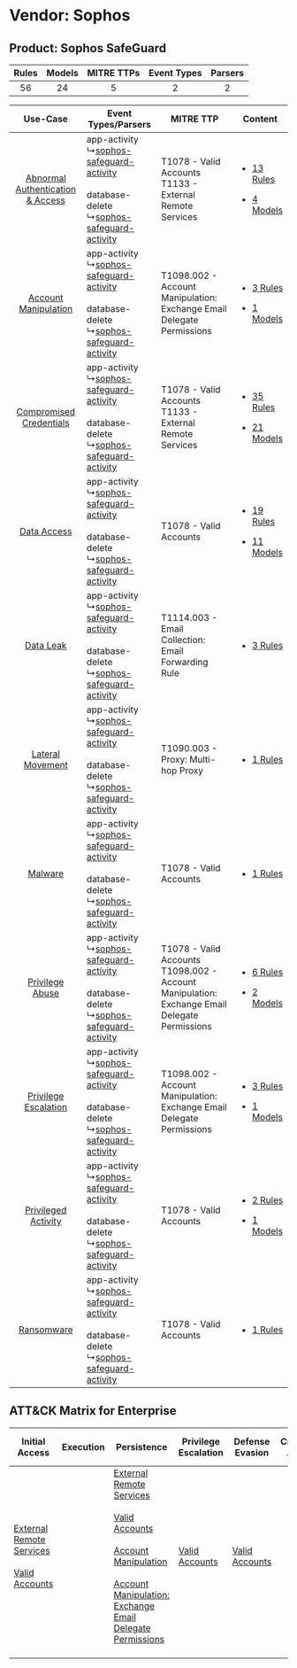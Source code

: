 Vendor: Sophos
==============
Product: Sophos SafeGuard
-------------------------
| Rules | Models | MITRE TTPs | Event Types | Parsers |
|:-----:|:------:|:----------:|:-----------:|:-------:|
|  56   |   24   |     5      |      2      |    2    |

|    Use-Case    | Event Types/Parsers    | MITRE TTP    | Content    |
|:----:| ---- | ---- | ---- |
| [Abnormal Authentication & Access](../../../UseCases/uc_abnormal_authentication_&_access.md) |  app-activity<br> ↳[sophos-safeguard-activity](Ps/pC_sophossafeguardactivity.md)<br><br> database-delete<br> ↳[sophos-safeguard-activity](Ps/pC_sophossafeguardactivity.md)<br> | T1078 - Valid Accounts<br>T1133 - External Remote Services<br>    | [<ul><li>13 Rules</li></ul><ul><li>4 Models</li></ul>](RM/r_m_sophos_sophos_safeguard_Abnormal_Authentication_&_Access.md) |
|    [Account Manipulation](../../../UseCases/uc_account_manipulation.md)    |  app-activity<br> ↳[sophos-safeguard-activity](Ps/pC_sophossafeguardactivity.md)<br><br> database-delete<br> ↳[sophos-safeguard-activity](Ps/pC_sophossafeguardactivity.md)<br> | T1098.002 - Account Manipulation: Exchange Email Delegate Permissions<br>    | [<ul><li>3 Rules</li></ul><ul><li>1 Models</li></ul>](RM/r_m_sophos_sophos_safeguard_Account_Manipulation.md)    |
|          [Compromised Credentials](../../../UseCases/uc_compromised_credentials.md)          |  app-activity<br> ↳[sophos-safeguard-activity](Ps/pC_sophossafeguardactivity.md)<br><br> database-delete<br> ↳[sophos-safeguard-activity](Ps/pC_sophossafeguardactivity.md)<br> | T1078 - Valid Accounts<br>T1133 - External Remote Services<br>    | [<ul><li>35 Rules</li></ul><ul><li>21 Models</li></ul>](RM/r_m_sophos_sophos_safeguard_Compromised_Credentials.md)         |
|    [Data Access](../../../UseCases/uc_data_access.md)    |  app-activity<br> ↳[sophos-safeguard-activity](Ps/pC_sophossafeguardactivity.md)<br><br> database-delete<br> ↳[sophos-safeguard-activity](Ps/pC_sophossafeguardactivity.md)<br> | T1078 - Valid Accounts<br>    | [<ul><li>19 Rules</li></ul><ul><li>11 Models</li></ul>](RM/r_m_sophos_sophos_safeguard_Data_Access.md)    |
|    [Data Leak](../../../UseCases/uc_data_leak.md)    |  app-activity<br> ↳[sophos-safeguard-activity](Ps/pC_sophossafeguardactivity.md)<br><br> database-delete<br> ↳[sophos-safeguard-activity](Ps/pC_sophossafeguardactivity.md)<br> | T1114.003 - Email Collection: Email Forwarding Rule<br>    | [<ul><li>3 Rules</li></ul>](RM/r_m_sophos_sophos_safeguard_Data_Leak.md)    |
|    [Lateral Movement](../../../UseCases/uc_lateral_movement.md)    |  app-activity<br> ↳[sophos-safeguard-activity](Ps/pC_sophossafeguardactivity.md)<br><br> database-delete<br> ↳[sophos-safeguard-activity](Ps/pC_sophossafeguardactivity.md)<br> | T1090.003 - Proxy: Multi-hop Proxy<br>    | [<ul><li>1 Rules</li></ul>](RM/r_m_sophos_sophos_safeguard_Lateral_Movement.md)    |
|    [Malware](../../../UseCases/uc_malware.md)    |  app-activity<br> ↳[sophos-safeguard-activity](Ps/pC_sophossafeguardactivity.md)<br><br> database-delete<br> ↳[sophos-safeguard-activity](Ps/pC_sophossafeguardactivity.md)<br> | T1078 - Valid Accounts<br>    | [<ul><li>1 Rules</li></ul>](RM/r_m_sophos_sophos_safeguard_Malware.md)    |
|    [Privilege Abuse](../../../UseCases/uc_privilege_abuse.md)    |  app-activity<br> ↳[sophos-safeguard-activity](Ps/pC_sophossafeguardactivity.md)<br><br> database-delete<br> ↳[sophos-safeguard-activity](Ps/pC_sophossafeguardactivity.md)<br> | T1078 - Valid Accounts<br>T1098.002 - Account Manipulation: Exchange Email Delegate Permissions<br> | [<ul><li>6 Rules</li></ul><ul><li>2 Models</li></ul>](RM/r_m_sophos_sophos_safeguard_Privilege_Abuse.md)    |
|    [Privilege Escalation](../../../UseCases/uc_privilege_escalation.md)    |  app-activity<br> ↳[sophos-safeguard-activity](Ps/pC_sophossafeguardactivity.md)<br><br> database-delete<br> ↳[sophos-safeguard-activity](Ps/pC_sophossafeguardactivity.md)<br> | T1098.002 - Account Manipulation: Exchange Email Delegate Permissions<br>    | [<ul><li>3 Rules</li></ul><ul><li>1 Models</li></ul>](RM/r_m_sophos_sophos_safeguard_Privilege_Escalation.md)    |
|    [Privileged Activity](../../../UseCases/uc_privileged_activity.md)    |  app-activity<br> ↳[sophos-safeguard-activity](Ps/pC_sophossafeguardactivity.md)<br><br> database-delete<br> ↳[sophos-safeguard-activity](Ps/pC_sophossafeguardactivity.md)<br> | T1078 - Valid Accounts<br>    | [<ul><li>2 Rules</li></ul><ul><li>1 Models</li></ul>](RM/r_m_sophos_sophos_safeguard_Privileged_Activity.md)    |
|    [Ransomware](../../../UseCases/uc_ransomware.md)    |  app-activity<br> ↳[sophos-safeguard-activity](Ps/pC_sophossafeguardactivity.md)<br><br> database-delete<br> ↳[sophos-safeguard-activity](Ps/pC_sophossafeguardactivity.md)<br> | T1078 - Valid Accounts<br>    | [<ul><li>1 Rules</li></ul>](RM/r_m_sophos_sophos_safeguard_Ransomware.md)    |

ATT&CK Matrix for Enterprise
----------------------------
| Initial Access                                                                                                                                   | Execution | Persistence                                                                                                                                                                                                                                                                                                                                 | Privilege Escalation                                                | Defense Evasion                                                     | Credential Access | Discovery | Lateral Movement | Collection                                                                                                                                                            | Command and Control                                                                                                                       | Exfiltration | Impact |
| ------------------------------------------------------------------------------------------------------------------------------------------------ | --------- | ------------------------------------------------------------------------------------------------------------------------------------------------------------------------------------------------------------------------------------------------------------------------------------------------------------------------------------------- | ------------------------------------------------------------------- | ------------------------------------------------------------------- | ----------------- | --------- | ---------------- | --------------------------------------------------------------------------------------------------------------------------------------------------------------------- | ----------------------------------------------------------------------------------------------------------------------------------------- | ------------ | ------ |
| [External Remote Services](https://attack.mitre.org/techniques/T1133)<br><br>[Valid Accounts](https://attack.mitre.org/techniques/T1078)<br><br> |           | [External Remote Services](https://attack.mitre.org/techniques/T1133)<br><br>[Valid Accounts](https://attack.mitre.org/techniques/T1078)<br><br>[Account Manipulation](https://attack.mitre.org/techniques/T1098)<br><br>[Account Manipulation: Exchange Email Delegate Permissions](https://attack.mitre.org/techniques/T1098/002)<br><br> | [Valid Accounts](https://attack.mitre.org/techniques/T1078)<br><br> | [Valid Accounts](https://attack.mitre.org/techniques/T1078)<br><br> |                   |           |                  | [Email Collection](https://attack.mitre.org/techniques/T1114)<br><br>[Email Collection: Email Forwarding Rule](https://attack.mitre.org/techniques/T1114/003)<br><br> | [Proxy: Multi-hop Proxy](https://attack.mitre.org/techniques/T1090/003)<br><br>[Proxy](https://attack.mitre.org/techniques/T1090)<br><br> |              |        |